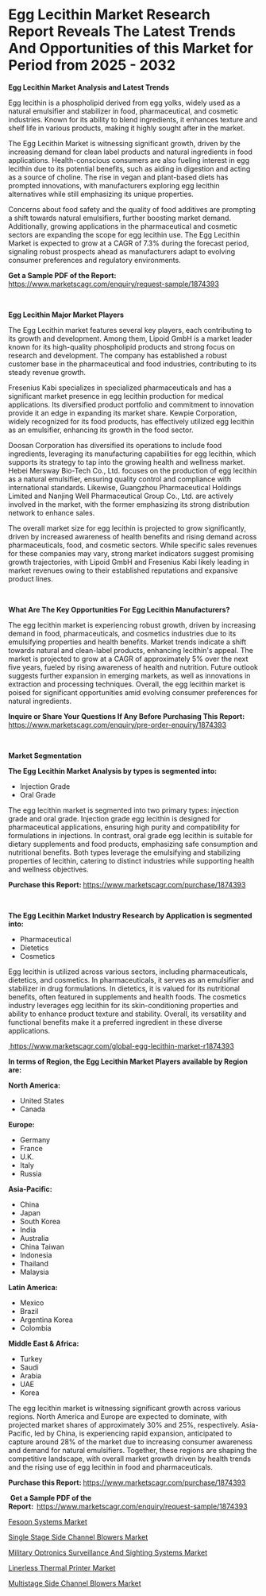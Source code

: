 <p><h1>Egg Lecithin Market Research Report Reveals The Latest Trends And Opportunities of this Market for Period from 2025 - 2032</h1></p><p><strong>Egg Lecithin Market Analysis and Latest Trends</strong></p>
<p><p>Egg lecithin is a phospholipid derived from egg yolks, widely used as a natural emulsifier and stabilizer in food, pharmaceutical, and cosmetic industries. Known for its ability to blend ingredients, it enhances texture and shelf life in various products, making it highly sought after in the market.</p><p>The Egg Lecithin Market is witnessing significant growth, driven by the increasing demand for clean label products and natural ingredients in food applications. Health-conscious consumers are also fueling interest in egg lecithin due to its potential benefits, such as aiding in digestion and acting as a source of choline. The rise in vegan and plant-based diets has prompted innovations, with manufacturers exploring egg lecithin alternatives while still emphasizing its unique properties.</p><p>Concerns about food safety and the quality of food additives are prompting a shift towards natural emulsifiers, further boosting market demand. Additionally, growing applications in the pharmaceutical and cosmetic sectors are expanding the scope for egg lecithin use. The Egg Lecithin Market is expected to grow at a CAGR of 7.3% during the forecast period, signaling robust prospects ahead as manufacturers adapt to evolving consumer preferences and regulatory environments.</p></p>
<p><strong>Get a Sample PDF of the Report:&nbsp;</strong> <a href="https://www.marketscagr.com/enquiry/request-sample/1874393?utm_campaign=2334&utm_medium=2&utm_source=Github&utm_content=ia&utm_term=28022025&utm_id=egg-lecithin">https://www.marketscagr.com/enquiry/request-sample/1874393</a></p>
<p>&nbsp;</p>
<p><strong>Egg Lecithin Major Market Players</strong></p>
<p><p>The Egg Lecithin market features several key players, each contributing to its growth and development. Among them, Lipoid GmbH is a market leader known for its high-quality phospholipid products and strong focus on research and development. The company has established a robust customer base in the pharmaceutical and food industries, contributing to its steady revenue growth.</p><p>Fresenius Kabi specializes in specialized pharmaceuticals and has a significant market presence in egg lecithin production for medical applications. Its diversified product portfolio and commitment to innovation provide it an edge in expanding its market share. Kewpie Corporation, widely recognized for its food products, has effectively utilized egg lecithin as an emulsifier, enhancing its growth in the food sector.</p><p>Doosan Corporation has diversified its operations to include food ingredients, leveraging its manufacturing capabilities for egg lecithin, which supports its strategy to tap into the growing health and wellness market. Hebei Mersway Bio-Tech Co., Ltd. focuses on the production of egg lecithin as a natural emulsifier, ensuring quality control and compliance with international standards. Likewise, Guangzhou Pharmaceutical Holdings Limited and Nanjing Well Pharmaceutical Group Co., Ltd. are actively involved in the market, with the former emphasizing its strong distribution network to enhance sales.</p><p>The overall market size for egg lecithin is projected to grow significantly, driven by increased awareness of health benefits and rising demand across pharmaceuticals, food, and cosmetic sectors. While specific sales revenues for these companies may vary, strong market indicators suggest promising growth trajectories, with Lipoid GmbH and Fresenius Kabi likely leading in market revenues owing to their established reputations and expansive product lines.</p></p>
<p>&nbsp;</p>
<p><strong>What Are The Key Opportunities For Egg Lecithin Manufacturers?</strong></p>
<p><p>The egg lecithin market is experiencing robust growth, driven by increasing demand in food, pharmaceuticals, and cosmetics industries due to its emulsifying properties and health benefits. Market trends indicate a shift towards natural and clean-label products, enhancing lecithin's appeal. The market is projected to grow at a CAGR of approximately 5% over the next five years, fueled by rising awareness of health and nutrition. Future outlook suggests further expansion in emerging markets, as well as innovations in extraction and processing techniques. Overall, the egg lecithin market is poised for significant opportunities amid evolving consumer preferences for natural ingredients.</p></p>
<p><strong>Inquire or Share Your Questions If Any Before Purchasing This Report:</strong> <a href="https://www.marketscagr.com/enquiry/pre-order-enquiry/1874393?utm_campaign=2334&utm_medium=2&utm_source=Github&utm_content=ia&utm_term=28022025&utm_id=egg-lecithin">https://www.marketscagr.com/enquiry/pre-order-enquiry/1874393</a></p>
<p>&nbsp;</p>
<p><strong>Market Segmentation</strong></p>
<p><strong>The Egg Lecithin Market Analysis by types is segmented into:</strong></p>
<p><ul><li>Injection Grade</li><li>Oral Grade</li></ul></p>
<p><p>The egg lecithin market is segmented into two primary types: injection grade and oral grade. Injection grade egg lecithin is designed for pharmaceutical applications, ensuring high purity and compatibility for formulations in injections. In contrast, oral grade egg lecithin is suitable for dietary supplements and food products, emphasizing safe consumption and nutritional benefits. Both types leverage the emulsifying and stabilizing properties of lecithin, catering to distinct industries while supporting health and wellness objectives.</p></p>
<p><strong>Purchase this Report:&nbsp;</strong><a href="https://www.marketscagr.com/purchase/1874393?utm_campaign=2334&utm_medium=2&utm_source=Github&utm_content=ia&utm_term=28022025&utm_id=egg-lecithin">https://www.marketscagr.com/purchase/1874393</a></p>
<p>&nbsp;</p>
<p><strong>The Egg Lecithin Market Industry Research by Application is segmented into:</strong></p>
<p><ul><li>Pharmaceutical</li><li>Dietetics</li><li>Cosmetics</li></ul></p>
<p><p>Egg lecithin is utilized across various sectors, including pharmaceuticals, dietetics, and cosmetics. In pharmaceuticals, it serves as an emulsifier and stabilizer in drug formulations. In dietetics, it is valued for its nutritional benefits, often featured in supplements and health foods. The cosmetics industry leverages egg lecithin for its skin-conditioning properties and ability to enhance product texture and stability. Overall, its versatility and functional benefits make it a preferred ingredient in these diverse applications.</p></p>
<p><a href="https://www.marketscagr.com/global-egg-lecithin-market-r1874393?utm_campaign=2334&utm_medium=2&utm_source=Github&utm_content=ia&utm_term=28022025&utm_id=egg-lecithin">&nbsp;https://www.marketscagr.com/global-egg-lecithin-market-r1874393</a></p>
<p><strong>In terms of Region, the Egg Lecithin Market Players available by Region are:</strong></p>
<p>
    <p> <strong> North America: </strong>
        <ul>
            <li>United States</li>
            <li>Canada</li>
        </ul>
        </p> 
    <p> <strong> Europe: </strong>
        <ul>
            <li>Germany</li>
            <li>France</li>
            <li>U.K.</li>
            <li>Italy</li>
            <li>Russia</li>
        </ul>
        </p> 
    <p> <strong> Asia-Pacific: </strong>
        <ul>
            <li>China</li>
            <li>Japan</li>
            <li>South Korea</li>
            <li>India</li>
            <li>Australia</li>
            <li>China Taiwan</li>
            <li>Indonesia</li>
            <li>Thailand</li>
            <li>Malaysia</li>
        </ul>
        </p> 
    <p> <strong> Latin America: </strong>
        <ul>
            <li>Mexico</li>
            <li>Brazil</li>
            <li>Argentina Korea</li>
            <li>Colombia</li>
        </ul>
        </p> 
    <p> <strong> Middle East & Africa: </strong>
        <ul>
            <li>Turkey</li>
            <li>Saudi</li>
            <li>Arabia</li>
            <li>UAE</li>
            <li>Korea</li>
        </ul>
    </p>
    </p>
<p><p>The egg lecithin market is witnessing significant growth across various regions. North America and Europe are expected to dominate, with projected market shares of approximately 30% and 25%, respectively. Asia-Pacific, led by China, is experiencing rapid expansion, anticipated to capture around 28% of the market due to increasing consumer awareness and demand for natural emulsifiers. Together, these regions are shaping the competitive landscape, with overall market growth driven by health trends and the rising use of egg lecithin in food and pharmaceuticals.</p></p>
<p><strong>Purchase this Report: </strong><a href="https://www.marketscagr.com/purchase/1874393?utm_campaign=2334&utm_medium=2&utm_source=Github&utm_content=ia&utm_term=28022025&utm_id=egg-lecithin">https://www.marketscagr.com/purchase/1874393</a></p>
<p>&nbsp;<strong>Get a Sample PDF of the Report:&nbsp;&nbsp;</strong><a href="https://www.marketscagr.com/enquiry/request-sample/1874393?utm_campaign=2334&utm_medium=2&utm_source=Github&utm_content=ia&utm_term=28022025&utm_id=egg-lecithin">https://www.marketscagr.com/enquiry/request-sample/1874393</a></p>
<p><strong></strong></p>
<p><p><a href="https://github.com/doljanzwald/Market-Research-Report-List-1/blob/main/fesoon-systems-market.md?utm_campaign=2334&utm_medium=2&utm_source=Github&utm_content=ia&utm_term=28022025&utm_id=egg-lecithin">Fesoon Systems Market</a></p><p><a href="https://github.com/usraceby/Market-Research-Report-List-1/blob/main/single-stage-side-channel-blowers-market.md?utm_campaign=2334&utm_medium=2&utm_source=Github&utm_content=ia&utm_term=28022025&utm_id=egg-lecithin">Single Stage Side Channel Blowers Market</a></p><p><a href="https://github.com/rianttegang/Market-Research-Report-List-1/blob/main/military-optronics-surveillance-and-sighting-systems-market.md?utm_campaign=2334&utm_medium=2&utm_source=Github&utm_content=ia&utm_term=28022025&utm_id=egg-lecithin">Military Optronics Surveillance And Sighting Systems Market</a></p><p><a href="https://github.com/casimbrhelck/Market-Research-Report-List-1/blob/main/linerless-thermal-printer-market.md?utm_campaign=2334&utm_medium=2&utm_source=Github&utm_content=ia&utm_term=28022025&utm_id=egg-lecithin">Linerless Thermal Printer Market</a></p><p><a href="https://github.com/shamstirroc7/Market-Research-Report-List-1/blob/main/multistage-side-channel-blowers-market.md?utm_campaign=2334&utm_medium=2&utm_source=Github&utm_content=ia&utm_term=28022025&utm_id=egg-lecithin">Multistage Side Channel Blowers Market</a></p></p>